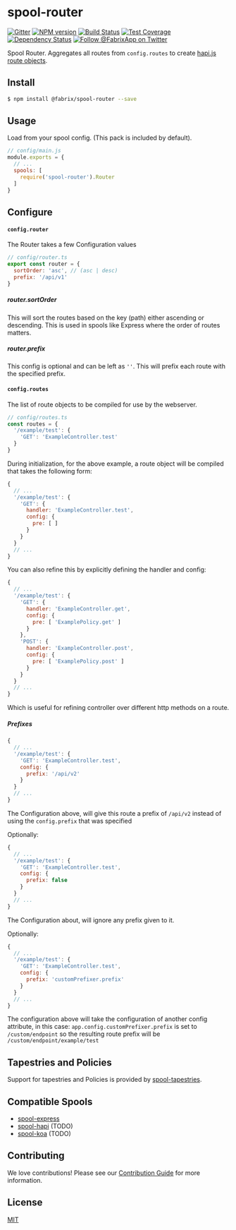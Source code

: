 # spool-router


[![Gitter][gitter-image]][gitter-url]
[![NPM version][npm-image]][npm-url]
[![Build Status][ci-image]][ci-url]
[![Test Coverage][coverage-image]][coverage-url]
[![Dependency Status][daviddm-image]][daviddm-url]
[![Follow @FabrixApp on Twitter][twitter-image]][twitter-url]

Spool Router. Aggregates all routes from `config.routes` to create [hapi.js route objects](http://hapijs.com/api#route-configuration).

## Install
```sh
$ npm install @fabrix/spool-router --save
```

## Usage
Load from your spool config. (This pack is included by default).

```js
// config/main.js
module.exports = {
  // ...
  spools: [
    require('spool-router').Router
  ]
}
```

## Configure

#### `config.router`
The Router takes a few Configuration values
```js
// config/router.ts
export const router = {
  sortOrder: 'asc', // (asc | desc)
  prefix: '/api/v1'
}
```
##### router.sortOrder
This will sort the routes based on the key (path) either ascending or descending. This is used in spools like Express where the order of routes matters.

##### router.prefix
This config is optional and can be left as `''`.  This will prefix each route with the specified prefix.

#### `config.routes`
The list of route objects to be compiled for use by the webserver.

```js
// config/routes.ts
const routes = {
  '/example/test': {
    'GET': 'ExampleController.test'
  }
}
```

During initialization, for the above example, a route object will be compiled
that takes the following form:

```js
{
  // ...
  '/example/test': {
    'GET': {
      handler: 'ExampleController.test',
      config: {
        pre: [ ]
      }
    }
  }
  // ...
}
```

You can also refine this by explicitly defining the handler and config:

```js
{
  // ...
  '/example/test': {
    'GET': {
      handler: 'ExampleController.get',
      config: {
        pre: [ 'ExamplePolicy.get' ]
      }
    },
    'POST': {
      handler: 'ExampleController.post',
      config: {
        pre: [ 'ExamplePolicy.post' ]
      }
    }
  }
  // ...
}
```
Which is useful for refining controller over different http methods on a route.

##### Prefixes
```js
{
  // ...
  '/example/test': {
    'GET': 'ExampleController.test',
    config: {
      prefix: '/api/v2'
    }
  }
  // ...
}
```
The Configuration above, will give this route a prefix of `/api/v2` instead of using the `config.prefix` that was specified 

Optionally:

```js
{
  // ...
  '/example/test': {
    'GET': 'ExampleController.test',
    config: {
      prefix: false
    }
  }
  // ...
}
```
The Configuration about, will ignore any prefix given to it. 

Optionally:

```js
{
  // ...
  '/example/test': {
    'GET': 'ExampleController.test',
    config: {
      prefix: 'customPrefixer.prefix'
    }
  }
  // ...
}
```
The configuration above will take the configuration of another config attribute, in this case: `app.config.customPrefixer.prefix` is set to `/custom/endpoint` so the resulting route prefix will be `/custom/endpoint/example/test`

## Tapestries and Policies

Support for tapestries and Policies is provided by [spool-tapestries](https://github.com/fabrix-app/spool-tapestries).

## Compatible Spools
- [spool-express](https://github.com/fabrix-app/spool-express)
- [spool-hapi](https://github.com/fabrix-app/spool-hapi) (TODO)
- [spool-koa](https://github.com/fabrix-app/spool-koa) (TODO)

## Contributing
We love contributions! Please see our [Contribution Guide](https://github.com/fabrix-app/fabrix/blob/master/CONTRIBUTING.md)
for more information.

## License
[MIT](https://github.com/fabrix-app/spool-router/blob/master/LICENSE)

[npm-image]: https://img.shields.io/npm/v/spool-router.svg?style=flat-square
[npm-url]: https://npmjs.org/package/spool-router
[ci-image]: https://img.shields.io/circleci/project/github/fabrix-app/spool-router/master.svg
[ci-url]: https://circleci.com/gh/fabrix-app/spool-router/tree/master
[daviddm-image]: http://img.shields.io/david/fabrix-app/spool-router.svg?style=flat-square
[daviddm-url]: https://david-dm.org/fabrix-app/spool-router
[gitter-image]: http://img.shields.io/badge/+%20GITTER-JOIN%20CHAT%20%E2%86%92-1DCE73.svg?style=flat-square
[gitter-url]: https://gitter.im/fabrix-app/fabrix
[twitter-image]: https://img.shields.io/twitter/follow/FabrixApp.svg?style=social
[twitter-url]: https://twitter.com/FabrixApp
[coverage-image]: https://img.shields.io/codeclimate/coverage/github/fabrix-app/spool-router.svg?style=flat-square
[coverage-url]: https://codeclimate.com/github/fabrix-app/spool-router/coverage
